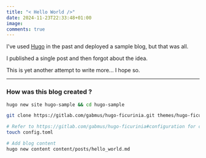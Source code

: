 ```yaml
---
title: "< Hello World />"
date: 2024-11-23T22:33:48+01:00
image:
comments: true
---
```


I've used [Hugo](https://gohugo.io/) in the past and deployed a sample blog, but that was all.

I published a single post and then forgot about the idea.

This is yet another attempt to write more... I hope so.

---

### How was this blog created ?
```bash
hugo new site hugo-sample && cd hugo-sample

git clone https://gitlab.com/gabmus/hugo-ficurinia.git themes/hugo-ficurinia

# Refer to https://gitlab.com/gabmus/hugo-ficurinia#configuration for configuration sample
touch config.toml

# Add blog content
hugo new content content/posts/hello_world.md
```